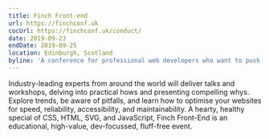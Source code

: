 ```yaml
---
title: Finch Front-end
url: https://finchconf.uk
cocUrl: https://finchconf.uk/conduct/
date: 2019-09-23
endDate: 2019-09-25
location: Edinburgh, Scotland
byline: 'A conference for professional web developers who want to push their front-end code to its fullest potential.'
---
```


Industry-leading experts from around the world will deliver talks and workshops, delving into practical hows and presenting compelling whys.
Explore trends, be aware of pitfalls, and learn how to optimise your websites for speed, reliability, accessibility, and maintainability.
A hearty, healthy special of CSS, HTML, SVG, and JavaScript, Finch Front-End is an educational, high-value, dev-focussed, fluff-free event.
